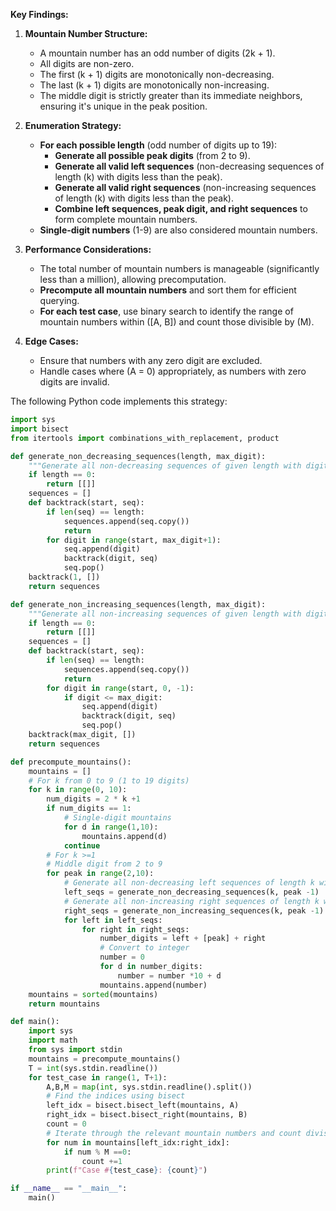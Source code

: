 **Key Findings:**

1. **Mountain Number Structure:**
   - A mountain number has an odd number of digits \(2k + 1\).
   - All digits are non-zero.
   - The first \(k + 1\) digits are monotonically non-decreasing.
   - The last \(k + 1\) digits are monotonically non-increasing.
   - The middle digit is strictly greater than its immediate neighbors, ensuring it's unique in the peak position.

2. **Enumeration Strategy:**
   - **For each possible length** (odd number of digits up to 19):
     - **Generate all possible peak digits** (from 2 to 9).
     - **Generate all valid left sequences** (non-decreasing sequences of length \(k\) with digits less than the peak).
     - **Generate all valid right sequences** (non-increasing sequences of length \(k\) with digits less than the peak).
     - **Combine left sequences, peak digit, and right sequences** to form complete mountain numbers.
   - **Single-digit numbers** (1-9) are also considered mountain numbers.

3. **Performance Considerations:**
   - The total number of mountain numbers is manageable (significantly less than a million), allowing precomputation.
   - **Precompute all mountain numbers** and sort them for efficient querying.
   - **For each test case**, use binary search to identify the range of mountain numbers within \([A, B]\) and count those divisible by \(M\).

4. **Edge Cases:**
   - Ensure that numbers with any zero digit are excluded.
   - Handle cases where \(A = 0\) appropriately, as numbers with zero digits are invalid.

The following Python code implements this strategy:

```python
import sys
import bisect
from itertools import combinations_with_replacement, product

def generate_non_decreasing_sequences(length, max_digit):
    """Generate all non-decreasing sequences of given length with digits <= max_digit."""
    if length == 0:
        return [[]]
    sequences = []
    def backtrack(start, seq):
        if len(seq) == length:
            sequences.append(seq.copy())
            return
        for digit in range(start, max_digit+1):
            seq.append(digit)
            backtrack(digit, seq)
            seq.pop()
    backtrack(1, [])
    return sequences

def generate_non_increasing_sequences(length, max_digit):
    """Generate all non-increasing sequences of given length with digits <= max_digit."""
    if length == 0:
        return [[]]
    sequences = []
    def backtrack(start, seq):
        if len(seq) == length:
            sequences.append(seq.copy())
            return
        for digit in range(start, 0, -1):
            if digit <= max_digit:
                seq.append(digit)
                backtrack(digit, seq)
                seq.pop()
    backtrack(max_digit, [])
    return sequences

def precompute_mountains():
    mountains = []
    # For k from 0 to 9 (1 to 19 digits)
    for k in range(0, 10):
        num_digits = 2 * k +1
        if num_digits == 1:
            # Single-digit mountains
            for d in range(1,10):
                mountains.append(d)
            continue
        # For k >=1
        # Middle digit from 2 to 9
        for peak in range(2,10):
            # Generate all non-decreasing left sequences of length k with digits <= peak -1
            left_seqs = generate_non_decreasing_sequences(k, peak -1)
            # Generate all non-increasing right sequences of length k with digits <= peak -1
            right_seqs = generate_non_increasing_sequences(k, peak -1)
            for left in left_seqs:
                for right in right_seqs:
                    number_digits = left + [peak] + right
                    # Convert to integer
                    number = 0
                    for d in number_digits:
                        number = number *10 + d
                    mountains.append(number)
    mountains = sorted(mountains)
    return mountains

def main():
    import sys
    import math
    from sys import stdin
    mountains = precompute_mountains()
    T = int(sys.stdin.readline())
    for test_case in range(1, T+1):
        A,B,M = map(int, sys.stdin.readline().split())
        # Find the indices using bisect
        left_idx = bisect.bisect_left(mountains, A)
        right_idx = bisect.bisect_right(mountains, B)
        count = 0
        # Iterate through the relevant mountain numbers and count divisible by M
        for num in mountains[left_idx:right_idx]:
            if num % M ==0:
                count +=1
        print(f"Case #{test_case}: {count}")

if __name__ == "__main__":
    main()
```